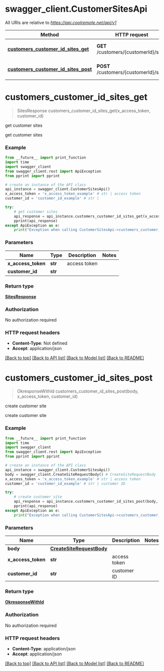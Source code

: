 # swagger_client.CustomerSitesApi

All URIs are relative to *https://api.coolremote.net/api/v1*

Method | HTTP request | Description
------------- | ------------- | -------------
[**customers_customer_id_sites_get**](CustomerSitesApi.md#customers_customer_id_sites_get) | **GET** /customers/{customerId}/sites | get customer sites
[**customers_customer_id_sites_post**](CustomerSitesApi.md#customers_customer_id_sites_post) | **POST** /customers/{customerId}/sites | create customer site

# **customers_customer_id_sites_get**
> SitesResponse customers_customer_id_sites_get(x_access_token, customer_id)

get customer sites

get customer sites

### Example
```python
from __future__ import print_function
import time
import swagger_client
from swagger_client.rest import ApiException
from pprint import pprint

# create an instance of the API class
api_instance = swagger_client.CustomerSitesApi()
x_access_token = 'x_access_token_example' # str | access token
customer_id = 'customer_id_example' # str | 

try:
    # get customer sites
    api_response = api_instance.customers_customer_id_sites_get(x_access_token, customer_id)
    pprint(api_response)
except ApiException as e:
    print("Exception when calling CustomerSitesApi->customers_customer_id_sites_get: %s\n" % e)
```

### Parameters

Name | Type | Description  | Notes
------------- | ------------- | ------------- | -------------
 **x_access_token** | **str**| access token | 
 **customer_id** | **str**|  | 

### Return type

[**SitesResponse**](SitesResponse.md)

### Authorization

No authorization required

### HTTP request headers

 - **Content-Type**: Not defined
 - **Accept**: application/json

[[Back to top]](#) [[Back to API list]](../README.md#documentation-for-api-endpoints) [[Back to Model list]](../README.md#documentation-for-models) [[Back to README]](../README.md)

# **customers_customer_id_sites_post**
> OkresponseWithId customers_customer_id_sites_post(body, x_access_token, customer_id)

create customer site

create customer site

### Example
```python
from __future__ import print_function
import time
import swagger_client
from swagger_client.rest import ApiException
from pprint import pprint

# create an instance of the API class
api_instance = swagger_client.CustomerSitesApi()
body = swagger_client.CreateSiteRequestBody() # CreateSiteRequestBody | 
x_access_token = 'x_access_token_example' # str | access token
customer_id = 'customer_id_example' # str | customer ID

try:
    # create customer site
    api_response = api_instance.customers_customer_id_sites_post(body, x_access_token, customer_id)
    pprint(api_response)
except ApiException as e:
    print("Exception when calling CustomerSitesApi->customers_customer_id_sites_post: %s\n" % e)
```

### Parameters

Name | Type | Description  | Notes
------------- | ------------- | ------------- | -------------
 **body** | [**CreateSiteRequestBody**](CreateSiteRequestBody.md)|  | 
 **x_access_token** | **str**| access token | 
 **customer_id** | **str**| customer ID | 

### Return type

[**OkresponseWithId**](OkresponseWithId.md)

### Authorization

No authorization required

### HTTP request headers

 - **Content-Type**: application/json
 - **Accept**: application/json

[[Back to top]](#) [[Back to API list]](../README.md#documentation-for-api-endpoints) [[Back to Model list]](../README.md#documentation-for-models) [[Back to README]](../README.md)


